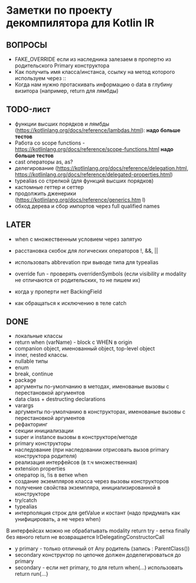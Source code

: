   # Заметки по проекту декомпилятора для Kotlin IR

## ВОПРОСЫ

- FAKE_OVERRIDE если из наследника залезаем в пропертю из родительского Primary конструктора
- Как получить имя класса/инстанса, ссылку на метод которого используем через ::
- Когда нам нужно протаскивать информацию о data в глубину визитора (например, return для лямбды)

## TODO-лист

- функции высших порядков и лямбды (https://kotlinlang.org/docs/reference/lambdas.html): **надо больше тестов**
- Работа со scope functions - https://kotlinlang.org/docs/reference/scope-functions.html **надо больше тестов**
- cast операторы as, as?
- делегирование (https://kotlinlang.org/docs/reference/delegation.html, https://kotlinlang.org/docs/reference/delegated-properties.html)
- typealias со стрелкой (для функций высших порядков)
- кастомные геттер и сеттер
- продолжить дженерики (https://kotlinlang.org/docs/reference/generics.htm  l)
- обход дерева и сбор импортов через full qualified names

## LATER

- when с множественным условием через запятую

- расстановка скобок для логических операторов !, &&, ||
- использовать abbrevation при выводе типа для typealias
- override fun - проверять overridenSymbols (если visibility и modality не отличаются от родительских, то не пишем их)
- когда у проперти нет BackingField
- как обращаться к исключению в теле catch

## DONE



- локальные классы
- return when (varName) - block с WHEN в origin
- companion object, именованный object, top-level object
- inner, nested классы.
- nullable типы
- enum
- break, continue
- package
- аргументы по-умолчанию в методах, именованые вызовы с перестановкой аргументов
- data class + destructing declarations
- varargs
- аргументы по-умолчанию в конструкторах, именованые вызовы с перестановкой аргументов
- рефакторинг
- секции инициализации
- super и instance вызовы в конструкторе/методе
- primary конструкторы
- наследование (при наследовании отрисовать вызов primary конструктора родителя)
- реализация интерфейсов (в т.ч множественная)
- extension properties
- оператор is, !is в ветке when
- создание экземпляров класса через вызовы конструкторов
- получение свойства экземпляра, инициализированной в конструкторе
- try/catch
- typealias
- интерполяция строк для getValue и костант (надо придумать как унифицировать, а не через when)


В интерфейсах можно не обрабатывать modality
return try - ветка finally без явного return не возвращается 
IrDelegatingConstructorCall 
  - у primary - только отличный от Any родитель (запись : ParentClass())
  - secondary конструктор по цепочке должен доделегироваться до primary
  - secondary - если нет primary, то 
для return when(...) использовать return run{...}

